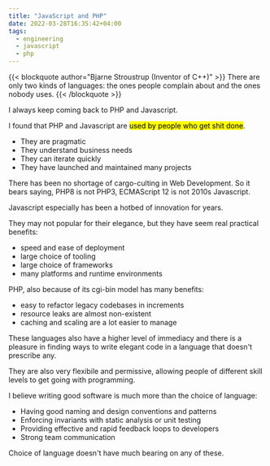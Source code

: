 ```yaml
---
title: "JavaScript and PHP"
date: 2022-03-28T16:35:42+04:00
tags:
  - engineering
  - javascript
  - php
---
```


{{< blockquote author="Bjarne Stroustrup (Inventor of C++)" >}}
There are only two kinds of languages: the ones people complain about and the ones nobody uses.
{{< /blockquote >}}

I always keep coming back to PHP and Javascript.

I found that PHP and Javascript are <mark>used by people who get shit done</mark>.

- They are pragmatic 
- They understand business needs
- They can iterate quickly
- They have launched and maintained many projects
  
There has been no shortage of cargo-culting in Web Development. So it bears saying, PHP8 is not PHP3, ECMAScript 12 is not 2010s Javascript.

Javascript especially has been a hotbed of innovation for years.

They may not popular for their elegance, but they have seem real practical benefits:
- speed and ease of deployment
- large choice of tooling
- large choice of frameworks
- many platforms and runtime environments
  

PHP, also because of its cgi-bin model has many benefits:
- easy to refactor legacy codebases in increments
- resource leaks are almost non-existent
- caching and scaling are a lot easier to manage
  
These languages also have a higher level of immediacy and there is a pleasure in finding ways to write elegant code in a language that doesn't prescribe any.

They are also very flexibile and permissive, allowing people of different skill levels to get going with programming. 

I believe writing good software is much more than the choice of language:
- Having good naming and design conventions and patterns
- Enforcing invariants with static analysis or unit testing
- Providing effective and rapid feedback loops to developers
- Strong team communication
  
Choice of language doesn't have much bearing on any of these.



